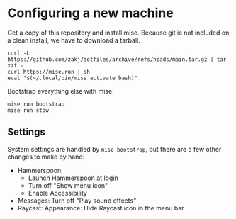 # Configuring a new machine

Get a copy of this repository and install mise. 
Because git is not included on a clean install, we have to download a tarball.

```
curl -L https://github.com/zakj/dotfiles/archive/refs/heads/main.tar.gz | tar xzf -
curl https://mise.run | sh
eval "$(~/.local/bin/mise activate bash)"
```

Bootstrap everything else with mise:

```
mise run bootstrap
mise run stow
```

## Settings

System settings are handled by `mise bootstrap`, but there are a few other changes to make by hand:

* Hammerspoon:
  * Launch Hammerspoon at login
  * Turn off "Show menu icon"
  * Enable Accessibility
* Messages: Turn off "Play sound effects"
* Raycast: Appearance: Hide Raycast icon in the menu bar
